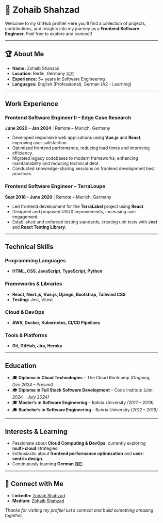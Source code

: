 # 👋 Zohaib Shahzad

Welcome to my GitHub profile! Here you'll find a collection of projects, contributions, and insights into my journey as a **Frontend Software Engineer**. Feel free to explore and connect!

---

## 🏆 About Me

- **Name:** Zohaib Shahzad  
- **Location:** Berlin, Germany 🇩🇪  
- **Experience:** 5+ years in Software Engineering
- **Languages:** English (Professional), German (A2 - Learning)  

---

##  Work Experience

### Frontend Software Engineer II – Edge Case Research
  **June 2020 – Jan 2024** | Remote – Munich, Germany

- Developed responsive web applications using **Vue.js** and **React**, improving user satisfaction.
- Optimized frontend performance, reducing load times and improving efficiency.
- Migrated legacy codebases to modern frameworks, enhancing maintainability and reducing technical debt.
- Conducted knowledge-sharing sessions on frontend development best practices.

### Frontend Software Engineer – TerraLoupe
   **Sept 2018 – June 2020** | Remote – Munich, Germany

- Led frontend development for the **TerraLabel** project using **React**.
- Designed and proposed UI/UX improvements, increasing user engagement.
- Established and enforced testing standards, creating unit tests with **Jest** and **React Testing Library**.

---

##  Technical Skills

###  Programming Languages
- **HTML, CSS, JavaScript, TypeScript, Python**

###  Frameworks & Libraries
- **React, Next.js, Vue.js, Django, Bootstrap, Tailwind CSS**
- **Testing:** Jest, Vitest

### Cloud & DevOps
- **AWS, Docker, Kubernetes, CI/CD Pipelines**

### Tools & Platforms
- **Git, GitHub, Jira, Heroku**

---

## Education

- 🎓 **Diploma in Cloud Technologies** – The Cloud Bootcamp *(Ongoing, Dec 2024 – Present)*
- 🎓 **Diploma in Full Stack Software Development** – Code Institute *(Jan 2024 – July 2024)*
- 🎓 **Master’s in Software Engineering** – Bahria University *(2017 – 2019)*
- 🎓 **Bachelor’s in Software Engineering** – Bahria University *(2012 – 2016)*

---

## Interests & Learning

- Passionate about **Cloud Computing & DevOps**, currently exploring **multi-cloud** strategies.
- Enthusiastic about **frontend performance optimization** and **user-centric design**.
- Continuously learning **German 🇩🇪** .

---

## 🔗 Connect with Me

- **LinkedIn:** [Zohaib Shahzad](https://www.linkedin.com/in/zohaibshahzad00/)
- **Medium:** [Zohaib Shahzad](https://medium.com/@zohaibshahzad16)

*Thanks for visiting my profile! Let’s connect and build something amazing together.*


